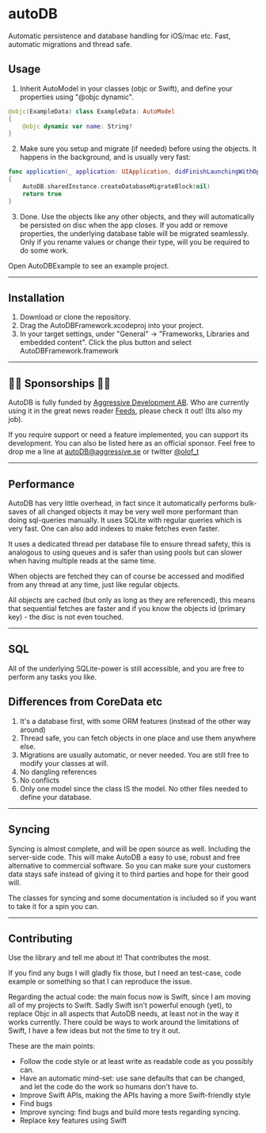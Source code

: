# autoDB

Automatic persistence and database handling for iOS/mac etc. Fast, automatic migrations and thread safe.

## Usage

1. Inherit AutoModel in your classes (objc or Swift), and define your properties using "@objc dynamic".

```Swift
@objc(ExampleData) class ExampleData: AutoModel
{
	@objc dynamic var name: String?
}
```

2. Make sure you setup and migrate (if needed) before using the objects. It happens in the background, and is usually very fast:

```Swift
func application(_ application: UIApplication, didFinishLaunchingWithOptions launchOptions: [UIApplication.LaunchOptionsKey: Any]?) -> Bool
{
	AutoDB.sharedInstance.createDatabaseMigrateBlock(nil)
	return true
}
```

3. Done. Use the objects like any other objects, and they will automatically be persisted on disc when the app closes. If you add or remove properties, the underlying database table will be migrated seamlessly. Only if you rename values or change their type, will you be required to do some work.

Open AutoDBExample to see an example project.

---

## Installation
1. Download or clone the repository. 
2. Drag the AutoDBFramework.xcodeproj into your project. 
3. In your target settings, under "General" -> "Frameworks, Libraries and embedded content". Click the plus button and select AutoDBFramework.framework

---

## 🚀🚀 Sponsorships 🚀🚀

AutoDB is fully funded by [Aggressive Development AB](https://aggressive.se). Who are currently using it in the great news reader [Feeds](https://feeds-app.com), please check it out! (Its also my job).

If you require support or need a feature implemented, you can support its development. You can also be listed here as an official sponsor. Feel free to drop me a line at [autoDB@aggressive.se](mailto:autoDB@aggressive.se) or twitter [@olof_t](https://twitter.com/olof_t)

---

## Performance

AutoDB has very little overhead, in fact since it automatically performs bulk-saves of all changed objects it may be very well more performant than doing sql-queries manually. It uses SQLite with regular queries which is very fast. One can also add indexes to make fetches even faster.

It uses a dedicated thread per database file to ensure thread safety, this is analogous to using queues and is safer than using pools but can slower when having multiple reads at the same time.

When objects are fetched they can of course be accessed and modified from any thread at any time, just like regular objects. 

All objects are cached (but only as long as they are referenced), this means that sequential fetches are faster and if you know the objects id (primary key) - the disc is not even touched.

---

## SQL

All of the underlying SQLite-power is still accessible, and you are free to perform any tasks you like.

## Differences from CoreData etc

1. It's a database first, with some ORM features (instead of the other way around)
2. Thread safe, you can fetch objects in one place and use them anywhere else.
3. Migrations are usually automatic, or never needed. You are still free to modify your classes at will.
4. No dangling references
5. No conflicts
6. Only one model since the class IS the model. No other files needed to define your database.

---

## Syncing

Syncing is almost complete, and will be open source as well. Including the server-side code. This will make AutoDB a easy to use, robust and free alternative to commercial software. So you can make sure your customers data stays safe instead of giving it to third parties and hope for their good will.

The classes for syncing and some documentation is included so if you want to take it for a spin you can.

---

## Contributing

Use the library and tell me about it! That contributes the most.

If you find any bugs I will gladly fix those, but I need an test-case, code example or something so that I can reproduce the issue.

Regarding the actual code: the main focus now is Swift, since I am moving all of my projects to Swift. Sadly Swift isn't powerful enough (yet), to replace Objc in all aspects that AutoDB needs, at least not in the way it works currently. There could be ways to work around the limitations of Swift, I have a few ideas but not the time to try it out.

These are the main points:

* Follow the code style or at least write as readable code as you possibly can.
* Have an automatic mind-set: use sane defaults that can be changed, and let the code do the work so humans don't have to. 
* Improve Swift APIs, making the APIs having a more Swift-friendly style
* Find bugs 
* Improve syncing: find bugs and build more tests regarding syncing.
* Replace key features using Swift


